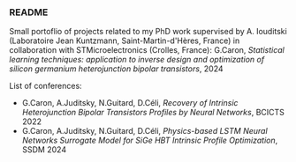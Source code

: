 ### README

Small portoflio of projects related to my PhD work supervised by A. Iouditski (Laboratoire Jean Kuntzmann, Saint-Martin-d'Hères, France) in collaboration with STMicroelectronics (Crolles, France):
G.Caron, *Statistical learning techniques: application to inverse design and optimization of silicon germanium heterojunction bipolar transistors*, 2024

List of conferences:
- G.Caron, A.Juditsky, N.Guitard, D.Céli, *Recovery of Intrinsic Heterojunction Bipolar Transistors Profiles by Neural Networks*, BCICTS 2022
- G.Caron, A.Juditsky, N.Guitard, D.Céli, *Physics-based LSTM Neural Networks Surrogate Model for SiGe HBT Intrinsic Profile Optimization*, SSDM 2024
